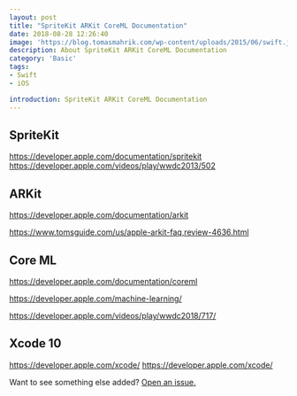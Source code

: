 ```yaml
---
layout: post
title: "SpriteKit ARKit CoreML Documentation"
date: 2018-08-28 12:26:40
image: 'https://blog.tomasmahrik.com/wp-content/uploads/2015/06/swift.jpg'
description: About SpriteKit ARKit CoreML Documentation
category: 'Basic'
tags:
- Swift
- iOS

introduction: SpriteKit ARKit CoreML Documentation
---
```


## SpriteKit

<a href="https://developer.apple.com/documentation/spritekit">https://developer.apple.com/documentation/spritekit</a>
<a href="https://developer.apple.com/videos/play/wwdc2013/502">https://developer.apple.com/videos/play/wwdc2013/502</a>


## ARKit

<a href="https://developer.apple.com/documentation/arkit">https://developer.apple.com/documentation/arkit</a>

<a href="https://www.tomsguide.com/us/apple-arkit-faq,review-4636.html">https://www.tomsguide.com/us/apple-arkit-faq,review-4636.html</a>

## Core ML

<a href="https://developer.apple.com/documentation/coreml">https://developer.apple.com/documentation/coreml</a>

<a href="https://developer.apple.com/machine-learning/">https://developer.apple.com/machine-learning/</a>

<a href="https://developer.apple.com/videos/play/wwdc2018/717/">https://developer.apple.com/videos/play/wwdc2018/717/</a>

## Xcode 10
https://developer.apple.com/xcode/
<a href="https://developer.apple.com/xcode/">https://developer.apple.com/xcode/</a>



Want to see something else added? <a href="https://yugn27.github.io/contact/">Open an issue.</a>
